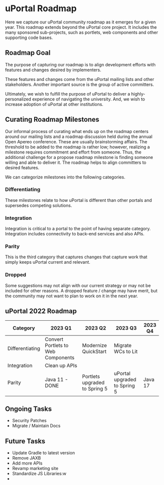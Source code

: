 # uPortal Roadmap

Here we capture our uPortal community roadmap as it emerges for a given year. This roadmap extends beyond the uPortal core project.
It includes the many sponsored sub-projects, such as portlets, web components and other supporting code bases.

## Roadmap Goal

The purpose of capturing our roadmap is to align development efforts with features and changes desired by implementers.

These features and changes come from the uPortal mailing lists and other stakeholders. Another important source is the group of active committers.

Ultimately, we wish to fulfill the purpose of uPortal to deliver a highly-personalized experience of navigating the university. And, we wish to increase adoption of uPortal at other institutions.

## Curating Roadmap Milestones

Our informal process of curating what ends up on the roadmap centers around our mailing lists and a roadmap discussion held
during the annual Open Apereo conference. These are usually brainstorming affairs. The threshold to be added to the roadmap
is rather low; however, realizing a milestone requires commitment and effort from someone. Thus, the additional challenge
for a propose roadmap milestone is finding someone willing and able to deliver it. The roadmap helps to align committers to desired features.

We can categorize milestones into the following categories.

### Differentiating

These milestones relate to how uPortal is different than other portals and supersedes competing solutions.

### Integration

Integration is critical to a portal to the point of having separate category. Integration includes connectivity
to back-end services and also APIs.

### Parity

This is the third category that captures changes that capture work that simply keeps uPortal current and relevant.

### Dropped

Some suggestions may not align with our current strategy or may not be included for other reasons.
A dropped feature / change may have merit, but the community may not want to plan to work on it in the next year.

## uPortal 2022 Roadmap

Category        | 2023 Q1                            | 2023 Q2                            | 2023 Q3                      | 2023 Q4
--------------- |------------------------------------|------------------------------------|------------------------------| -------
Differentiating | Convert Portlets to Web Components | Modernize QuickStart               | Migrate WCs to Lit           |
Integration     | Clean up APIs                      |                                    |                              |
Parity          | Java 11 - DONE                     | Portlets upgraded to Spring 5      | uPortal upgraded to Spring 5 | Java 17

## Ongoing Tasks
- Security Patches
- Migrate / Maintain Docs

## Future Tasks
- Update Gradle to latest version
- Remove JAXB
- Add more APIs
- Revamp marketing site
- Standardize JS Libraries:w
-
